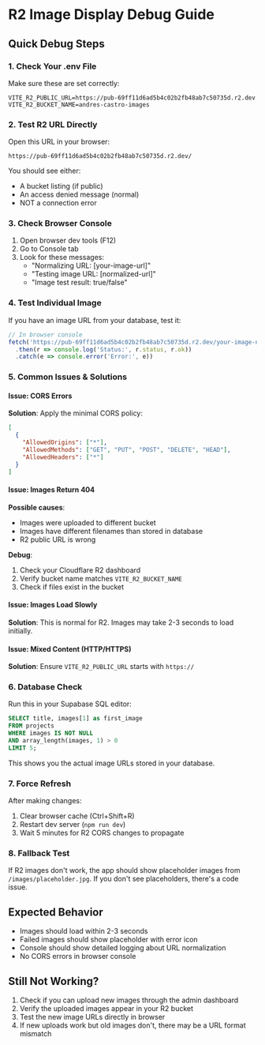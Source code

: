# R2 Image Display Debug Guide

## Quick Debug Steps

### 1. Check Your .env File
Make sure these are set correctly:
```env
VITE_R2_PUBLIC_URL=https://pub-69ff11d6ad5b4c02b2fb48ab7c50735d.r2.dev
VITE_R2_BUCKET_NAME=andres-castro-images
```

### 2. Test R2 URL Directly
Open this URL in your browser:
```
https://pub-69ff11d6ad5b4c02b2fb48ab7c50735d.r2.dev/
```

You should see either:
- A bucket listing (if public)
- An access denied message (normal)
- NOT a connection error

### 3. Check Browser Console
1. Open browser dev tools (F12)
2. Go to Console tab
3. Look for these messages:
   - "Normalizing URL: [your-image-url]"
   - "Testing image URL: [normalized-url]"
   - "Image test result: true/false"

### 4. Test Individual Image
If you have an image URL from your database, test it:
```javascript
// In browser console
fetch('https://pub-69ff11d6ad5b4c02b2fb48ab7c50735d.r2.dev/your-image-name.jpg', {method: 'HEAD'})
  .then(r => console.log('Status:', r.status, r.ok))
  .catch(e => console.error('Error:', e))
```

### 5. Common Issues & Solutions

#### Issue: CORS Errors
**Solution**: Apply the minimal CORS policy:
```json
[
  {
    "AllowedOrigins": ["*"],
    "AllowedMethods": ["GET", "PUT", "POST", "DELETE", "HEAD"],
    "AllowedHeaders": ["*"]
  }
]
```

#### Issue: Images Return 404
**Possible causes**:
- Images were uploaded to different bucket
- Images have different filenames than stored in database
- R2 public URL is wrong

**Debug**:
1. Check your Cloudflare R2 dashboard
2. Verify bucket name matches `VITE_R2_BUCKET_NAME`
3. Check if files exist in the bucket

#### Issue: Images Load Slowly
**Solution**: This is normal for R2. Images may take 2-3 seconds to load initially.

#### Issue: Mixed Content (HTTP/HTTPS)
**Solution**: Ensure `VITE_R2_PUBLIC_URL` starts with `https://`

### 6. Database Check
Run this in your Supabase SQL editor:
```sql
SELECT title, images[1] as first_image 
FROM projects 
WHERE images IS NOT NULL 
AND array_length(images, 1) > 0 
LIMIT 5;
```

This shows you the actual image URLs stored in your database.

### 7. Force Refresh
After making changes:
1. Clear browser cache (Ctrl+Shift+R)
2. Restart dev server (`npm run dev`)
3. Wait 5 minutes for R2 CORS changes to propagate

### 8. Fallback Test
If R2 images don't work, the app should show placeholder images from `/images/placeholder.jpg`. If you don't see placeholders, there's a code issue.

## Expected Behavior
- Images should load within 2-3 seconds
- Failed images should show placeholder with error icon
- Console should show detailed logging about URL normalization
- No CORS errors in browser console

## Still Not Working?
1. Check if you can upload new images through the admin dashboard
2. Verify the uploaded images appear in your R2 bucket
3. Test the new image URLs directly in browser
4. If new uploads work but old images don't, there may be a URL format mismatch